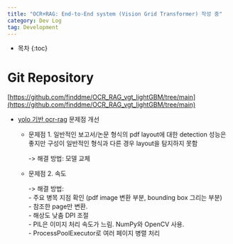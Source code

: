 ```yaml
---
title: "OCR+RAG: End-to-End system (Vision Grid Transformer) 작성 중"
category: Dev Log
tag: Development
---
```








* 목차
{:toc}











# Git Repository

[https://github.com/finddme/OCR_RAG_vgt_lightGBM/tree/main](https://github.com/finddme/OCR_RAG_vgt_lightGBM/tree/main)

- [yolo 기반 ocr-rag](https://finddme.github.io/dev%20log/2024/07/30/ocr_rag/) 문제점 개선
  - 문제점 1. 일반적인 보고서/논문 형식의 pdf layout에 대한 detection 성능은 좋지만 구성이 일반적인 형식과 다른 경우 layout을 탐지하지 못함
    
    -> 해결 방법: 모델 교체
    
  - 문제점 2. 속도
    
    -> 해결 방법:<br>
        - 주요 병목 지점 확인 (pdf image 변환 부분, bounding box 그리는 부분)<br>
        - 참조한 page만 변환. <br>
        - 해상도 낮춤 DPI 조절<br>
        - PIL은 이미지 처리 속도가 느림. NumPy와 OpenCV 사용.<br>
        - ProcessPoolExecutor로 여러 페이지 병렬 처리<br>
